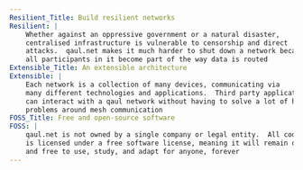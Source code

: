 ```yaml
---
Resilient_Title: Build resilient networks
Resilient: | 
    Whether against an oppressive government or a natural disaster,
    centralised infrastructure is vulnerable to censorship and direct
    attacks.  qaul.net makes it much harder to shut down a network because
    all participants in it become part of the way data is routed
Extensible_Title: An extensible architecture
Extensible: |
    Each network is a collection of many devices, communicating via
    many different technologies and applications.  Third party applications
    can interact with a qaul network without having to solve a lot of hard
    problems around mesh communication
FOSS_Title: Free and open-source software
FOSS: |
    qaul.net is not owned by a single company or legal entity.  All code
    is licensed under a free software license, meaning it will remain open
    and free to use, study, and adapt for anyone, forever
---
```


